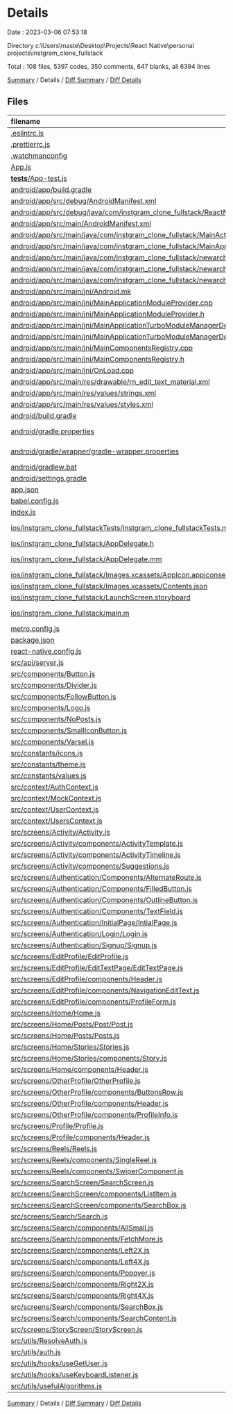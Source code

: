 # Details

Date : 2023-03-06 07:53:18

Directory c:\\Users\\maste\\Desktop\\Projects\\React Native\\personal projects\\instgram_clone_fullstack

Total : 108 files,  5397 codes, 350 comments, 647 blanks, all 6394 lines

[Summary](results.md) / Details / [Diff Summary](diff.md) / [Diff Details](diff-details.md)

## Files
| filename | language | code | comment | blank | total |
| :--- | :--- | ---: | ---: | ---: | ---: |
| [.eslintrc.js](/.eslintrc.js) | JavaScript | 4 | 0 | 1 | 5 |
| [.prettierrc.js](/.prettierrc.js) | JavaScript | 7 | 0 | 1 | 8 |
| [.watchmanconfig](/.watchmanconfig) | JSON | 1 | 0 | 0 | 1 |
| [App.js](/App.js) | JavaScript | 135 | 6 | 15 | 156 |
| [__tests__/App-test.js](/__tests__/App-test.js) | JavaScript | 7 | 4 | 4 | 15 |
| [android/app/build.gradle](/android/app/build.gradle) | Groovy | 151 | 132 | 31 | 314 |
| [android/app/src/debug/AndroidManifest.xml](/android/app/src/debug/AndroidManifest.xml) | XML | 11 | 0 | 3 | 14 |
| [android/app/src/debug/java/com/instgram_clone_fullstack/ReactNativeFlipper.java](/android/app/src/debug/java/com/instgram_clone_fullstack/ReactNativeFlipper.java) | Java | 60 | 8 | 6 | 74 |
| [android/app/src/main/AndroidManifest.xml](/android/app/src/main/AndroidManifest.xml) | XML | 24 | 0 | 3 | 27 |
| [android/app/src/main/java/com/instgram_clone_fullstack/MainActivity.java](/android/app/src/main/java/com/instgram_clone_fullstack/MainActivity.java) | Java | 30 | 9 | 10 | 49 |
| [android/app/src/main/java/com/instgram_clone_fullstack/MainApplication.java](/android/app/src/main/java/com/instgram_clone_fullstack/MainApplication.java) | Java | 81 | 14 | 12 | 107 |
| [android/app/src/main/java/com/instgram_clone_fullstack/newarchitecture/MainApplicationReactNativeHost.java](/android/app/src/main/java/com/instgram_clone_fullstack/newarchitecture/MainApplicationReactNativeHost.java) | Java | 83 | 20 | 14 | 117 |
| [android/app/src/main/java/com/instgram_clone_fullstack/newarchitecture/components/MainComponentsRegistry.java](/android/app/src/main/java/com/instgram_clone_fullstack/newarchitecture/components/MainComponentsRegistry.java) | Java | 22 | 8 | 7 | 37 |
| [android/app/src/main/java/com/instgram_clone_fullstack/newarchitecture/modules/MainApplicationTurboModuleManagerDelegate.java](/android/app/src/main/java/com/instgram_clone_fullstack/newarchitecture/modules/MainApplicationTurboModuleManagerDelegate.java) | Java | 30 | 10 | 9 | 49 |
| [android/app/src/main/jni/Android.mk](/android/app/src/main/jni/Android.mk) | Makefile | 28 | 12 | 10 | 50 |
| [android/app/src/main/jni/MainApplicationModuleProvider.cpp](/android/app/src/main/jni/MainApplicationModuleProvider.cpp) | C++ | 11 | 9 | 5 | 25 |
| [android/app/src/main/jni/MainApplicationModuleProvider.h](/android/app/src/main/jni/MainApplicationModuleProvider.h) | C++ | 11 | 0 | 6 | 17 |
| [android/app/src/main/jni/MainApplicationTurboModuleManagerDelegate.cpp](/android/app/src/main/jni/MainApplicationTurboModuleManagerDelegate.cpp) | C++ | 37 | 1 | 8 | 46 |
| [android/app/src/main/jni/MainApplicationTurboModuleManagerDelegate.h](/android/app/src/main/jni/MainApplicationTurboModuleManagerDelegate.h) | C++ | 25 | 5 | 9 | 39 |
| [android/app/src/main/jni/MainComponentsRegistry.cpp](/android/app/src/main/jni/MainComponentsRegistry.cpp) | C++ | 43 | 5 | 14 | 62 |
| [android/app/src/main/jni/MainComponentsRegistry.h](/android/app/src/main/jni/MainComponentsRegistry.h) | C++ | 23 | 1 | 9 | 33 |
| [android/app/src/main/jni/OnLoad.cpp](/android/app/src/main/jni/OnLoad.cpp) | C++ | 10 | 0 | 2 | 12 |
| [android/app/src/main/res/drawable/rn_edit_text_material.xml](/android/app/src/main/res/drawable/rn_edit_text_material.xml) | XML | 11 | 23 | 3 | 37 |
| [android/app/src/main/res/values/strings.xml](/android/app/src/main/res/values/strings.xml) | XML | 3 | 0 | 1 | 4 |
| [android/app/src/main/res/values/styles.xml](/android/app/src/main/res/values/styles.xml) | XML | 5 | 2 | 3 | 10 |
| [android/build.gradle](/android/build.gradle) | Groovy | 40 | 7 | 3 | 50 |
| [android/gradle.properties](/android/gradle.properties) | Java Properties | 6 | 27 | 9 | 42 |
| [android/gradle/wrapper/gradle-wrapper.properties](/android/gradle/wrapper/gradle-wrapper.properties) | Java Properties | 5 | 0 | 1 | 6 |
| [android/gradlew.bat](/android/gradlew.bat) | Batch | 68 | 0 | 22 | 90 |
| [android/settings.gradle](/android/settings.gradle) | Groovy | 16 | 0 | 4 | 20 |
| [app.json](/app.json) | JSON | 4 | 0 | 0 | 4 |
| [babel.config.js](/babel.config.js) | JavaScript | 3 | 0 | 1 | 4 |
| [index.js](/index.js) | JavaScript | 5 | 3 | 3 | 11 |
| [ios/instgram_clone_fullstackTests/instgram_clone_fullstackTests.m](/ios/instgram_clone_fullstackTests/instgram_clone_fullstackTests.m) | Objective-C | 53 | 0 | 14 | 67 |
| [ios/instgram_clone_fullstack/AppDelegate.h](/ios/instgram_clone_fullstack/AppDelegate.h) | C++ | 5 | 0 | 4 | 9 |
| [ios/instgram_clone_fullstack/AppDelegate.mm](/ios/instgram_clone_fullstack/AppDelegate.mm) | Objective-C++ | 85 | 0 | 24 | 109 |
| [ios/instgram_clone_fullstack/Images.xcassets/AppIcon.appiconset/Contents.json](/ios/instgram_clone_fullstack/Images.xcassets/AppIcon.appiconset/Contents.json) | JSON | 53 | 0 | 1 | 54 |
| [ios/instgram_clone_fullstack/Images.xcassets/Contents.json](/ios/instgram_clone_fullstack/Images.xcassets/Contents.json) | JSON | 6 | 0 | 1 | 7 |
| [ios/instgram_clone_fullstack/LaunchScreen.storyboard](/ios/instgram_clone_fullstack/LaunchScreen.storyboard) | XML | 46 | 1 | 1 | 48 |
| [ios/instgram_clone_fullstack/main.m](/ios/instgram_clone_fullstack/main.m) | Objective-C | 8 | 0 | 3 | 11 |
| [metro.config.js](/metro.config.js) | JavaScript | 10 | 6 | 2 | 18 |
| [package.json](/package.json) | JSON | 48 | 0 | 1 | 49 |
| [react-native.config.js](/react-native.config.js) | JavaScript | 19 | 0 | 0 | 19 |
| [src/api/server.js](/src/api/server.js) | JavaScript | 4 | 0 | 1 | 5 |
| [src/components/Button.js](/src/components/Button.js) | JavaScript | 30 | 0 | 3 | 33 |
| [src/components/Divider.js](/src/components/Divider.js) | JavaScript | 14 | 0 | 3 | 17 |
| [src/components/FollowButton.js](/src/components/FollowButton.js) | JavaScript | 58 | 0 | 7 | 65 |
| [src/components/Logo.js](/src/components/Logo.js) | JavaScript | 17 | 0 | 3 | 20 |
| [src/components/NoPosts.js](/src/components/NoPosts.js) | JavaScript | 35 | 1 | 3 | 39 |
| [src/components/SmallIconButton.js](/src/components/SmallIconButton.js) | JavaScript | 28 | 0 | 3 | 31 |
| [src/components/Varsel.js](/src/components/Varsel.js) | JavaScript | 17 | 0 | 3 | 20 |
| [src/constants/icons.js](/src/constants/icons.js) | JavaScript | 2 | 0 | 0 | 2 |
| [src/constants/theme.js](/src/constants/theme.js) | JavaScript | 0 | 0 | 1 | 1 |
| [src/constants/values.js](/src/constants/values.js) | JavaScript | 3 | 0 | 1 | 4 |
| [src/context/AuthContext.js](/src/context/AuthContext.js) | JavaScript | 54 | 1 | 10 | 65 |
| [src/context/MockContext.js](/src/context/MockContext.js) | JavaScript | 429 | 1 | 13 | 443 |
| [src/context/UserContext.js](/src/context/UserContext.js) | JavaScript | 96 | 0 | 13 | 109 |
| [src/context/UsersContext.js](/src/context/UsersContext.js) | JavaScript | 69 | 0 | 11 | 80 |
| [src/screens/Activity/Activity.js](/src/screens/Activity/Activity.js) | JavaScript | 36 | 0 | 5 | 41 |
| [src/screens/Activity/components/ActivityTemplate.js](/src/screens/Activity/components/ActivityTemplate.js) | JavaScript | 98 | 6 | 3 | 107 |
| [src/screens/Activity/components/ActivityTimeline.js](/src/screens/Activity/components/ActivityTimeline.js) | JavaScript | 132 | 0 | 20 | 152 |
| [src/screens/Activity/components/Suggestions.js](/src/screens/Activity/components/Suggestions.js) | JavaScript | 136 | 1 | 6 | 143 |
| [src/screens/Authentication/Components/AlternateRoute.js](/src/screens/Authentication/Components/AlternateRoute.js) | JavaScript | 32 | 0 | 3 | 35 |
| [src/screens/Authentication/Components/FilledButton.js](/src/screens/Authentication/Components/FilledButton.js) | JavaScript | 30 | 0 | 3 | 33 |
| [src/screens/Authentication/Components/OutlineButton.js](/src/screens/Authentication/Components/OutlineButton.js) | JavaScript | 28 | 0 | 3 | 31 |
| [src/screens/Authentication/Components/TextField.js](/src/screens/Authentication/Components/TextField.js) | JavaScript | 52 | 1 | 5 | 58 |
| [src/screens/Authentication/InitialPage/IntialPage.js](/src/screens/Authentication/InitialPage/IntialPage.js) | JavaScript | 42 | 0 | 3 | 45 |
| [src/screens/Authentication/Login/Login.js](/src/screens/Authentication/Login/Login.js) | JavaScript | 118 | 1 | 10 | 129 |
| [src/screens/Authentication/Signup/Signup.js](/src/screens/Authentication/Signup/Signup.js) | JavaScript | 136 | 0 | 14 | 150 |
| [src/screens/EditProfile/EditProfile.js](/src/screens/EditProfile/EditProfile.js) | JavaScript | 20 | 0 | 3 | 23 |
| [src/screens/EditProfile/EditTextPage/EditTextPage.js](/src/screens/EditProfile/EditTextPage/EditTextPage.js) | JavaScript | 61 | 1 | 5 | 67 |
| [src/screens/EditProfile/components/Header.js](/src/screens/EditProfile/components/Header.js) | JavaScript | 56 | 0 | 4 | 60 |
| [src/screens/EditProfile/components/NavigationEditText.js](/src/screens/EditProfile/components/NavigationEditText.js) | JavaScript | 44 | 0 | 4 | 48 |
| [src/screens/EditProfile/components/ProfileForm.js](/src/screens/EditProfile/components/ProfileForm.js) | JavaScript | 126 | 0 | 8 | 134 |
| [src/screens/Home/Home.js](/src/screens/Home/Home.js) | JavaScript | 24 | 0 | 4 | 28 |
| [src/screens/Home/Posts/Post/Post.js](/src/screens/Home/Posts/Post/Post.js) | JavaScript | 160 | 0 | 6 | 166 |
| [src/screens/Home/Posts/Posts.js](/src/screens/Home/Posts/Posts.js) | JavaScript | 18 | 0 | 4 | 22 |
| [src/screens/Home/Stories/Stories.js](/src/screens/Home/Stories/Stories.js) | JavaScript | 36 | 2 | 6 | 44 |
| [src/screens/Home/Stories/components/Story.js](/src/screens/Home/Stories/components/Story.js) | JavaScript | 83 | 1 | 6 | 90 |
| [src/screens/Home/components/Header.js](/src/screens/Home/components/Header.js) | JavaScript | 48 | 0 | 3 | 51 |
| [src/screens/OtherProfile/OtherProfile.js](/src/screens/OtherProfile/OtherProfile.js) | JavaScript | 50 | 0 | 5 | 55 |
| [src/screens/OtherProfile/components/ButtonsRow.js](/src/screens/OtherProfile/components/ButtonsRow.js) | JavaScript | 23 | 0 | 3 | 26 |
| [src/screens/OtherProfile/components/Header.js](/src/screens/OtherProfile/components/Header.js) | JavaScript | 56 | 0 | 5 | 61 |
| [src/screens/OtherProfile/components/ProfileInfo.js](/src/screens/OtherProfile/components/ProfileInfo.js) | JavaScript | 70 | 1 | 3 | 74 |
| [src/screens/Profile/Profile.js](/src/screens/Profile/Profile.js) | JavaScript | 39 | 17 | 11 | 67 |
| [src/screens/Profile/components/Header.js](/src/screens/Profile/components/Header.js) | JavaScript | 100 | 0 | 4 | 104 |
| [src/screens/Reels/Reels.js](/src/screens/Reels/Reels.js) | JavaScript | 53 | 0 | 6 | 59 |
| [src/screens/Reels/components/SingleReel.js](/src/screens/Reels/components/SingleReel.js) | JavaScript | 202 | 1 | 14 | 217 |
| [src/screens/Reels/components/SwiperComponent.js](/src/screens/Reels/components/SwiperComponent.js) | JavaScript | 25 | 0 | 4 | 29 |
| [src/screens/SearchScreen/SearchScreen.js](/src/screens/SearchScreen/SearchScreen.js) | JavaScript | 49 | 0 | 5 | 54 |
| [src/screens/SearchScreen/components/ListItem.js](/src/screens/SearchScreen/components/ListItem.js) | JavaScript | 57 | 1 | 4 | 62 |
| [src/screens/SearchScreen/components/SearchBox.js](/src/screens/SearchScreen/components/SearchBox.js) | JavaScript | 59 | 0 | 3 | 62 |
| [src/screens/Search/Search.js](/src/screens/Search/Search.js) | JavaScript | 33 | 0 | 4 | 37 |
| [src/screens/Search/components/AllSmall.js](/src/screens/Search/components/AllSmall.js) | JavaScript | 42 | 0 | 3 | 45 |
| [src/screens/Search/components/FetchMore.js](/src/screens/Search/components/FetchMore.js) | JavaScript | 23 | 0 | 3 | 26 |
| [src/screens/Search/components/Left2X.js](/src/screens/Search/components/Left2X.js) | JavaScript | 68 | 0 | 3 | 71 |
| [src/screens/Search/components/Left4X.js](/src/screens/Search/components/Left4X.js) | JavaScript | 70 | 0 | 3 | 73 |
| [src/screens/Search/components/Popover.js](/src/screens/Search/components/Popover.js) | JavaScript | 80 | 0 | 4 | 84 |
| [src/screens/Search/components/Right2X.js](/src/screens/Search/components/Right2X.js) | JavaScript | 67 | 0 | 3 | 70 |
| [src/screens/Search/components/Right4X.js](/src/screens/Search/components/Right4X.js) | JavaScript | 70 | 0 | 3 | 73 |
| [src/screens/Search/components/SearchBox.js](/src/screens/Search/components/SearchBox.js) | JavaScript | 54 | 0 | 3 | 57 |
| [src/screens/Search/components/SearchContent.js](/src/screens/Search/components/SearchContent.js) | JavaScript | 52 | 0 | 8 | 60 |
| [src/screens/StoryScreen/StoryScreen.js](/src/screens/StoryScreen/StoryScreen.js) | JavaScript | 148 | 0 | 13 | 161 |
| [src/utils/ResolveAuth.js](/src/utils/ResolveAuth.js) | JavaScript | 57 | 0 | 5 | 62 |
| [src/utils/auth.js](/src/utils/auth.js) | JavaScript | 33 | 1 | 6 | 40 |
| [src/utils/hooks/useGetUser.js](/src/utils/hooks/useGetUser.js) | JavaScript | 17 | 0 | 6 | 23 |
| [src/utils/hooks/useKeyboardListener.js](/src/utils/hooks/useKeyboardListener.js) | JavaScript | 20 | 0 | 6 | 26 |
| [src/utils/usefulAlgorithms.js](/src/utils/usefulAlgorithms.js) | JavaScript | 75 | 0 | 24 | 99 |

[Summary](results.md) / Details / [Diff Summary](diff.md) / [Diff Details](diff-details.md)